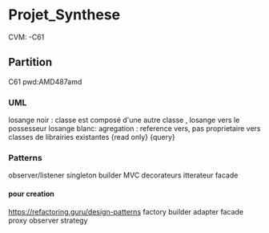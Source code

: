 # Projet_Synthese
CVM: -C61

## Partition
C61
pwd:AMD487amd

### UML
losange noir : classe est composé d'une autre classe , losange vers le possesseur
losange blanc: agregation : reference vers, pas proprietaire
vers classes de librairies existantes
{read only}
{query}


### Patterns
observer/listener
singleton
builder
MVC
decorateurs
itterateur
facade


#### pour creation
https://refactoring.guru/design-patterns
factory 
builder
adapter
facade
proxy
observer
strategy
